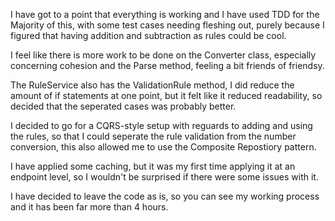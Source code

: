 I have got to a point that everything is working and I have used TDD for the Majority of this, with some test cases needing fleshing out, purely because I figured that having addition and subtraction as rules could be cool.

I feel like there is more work to be done on the Converter class, especially concerning cohesion and the Parse method, feeling a bit friends of friendsy.

The RuleService also has the ValidationRule method, I did reduce the amount of if statements at one point, but it felt like it reduced readability, so decided that the seperated cases was probably better.

I decided to go for a CQRS-style setup with reguards to adding and using the rules, so that I could seperate the rule validation from the number conversion, this also allowed me to use the Composite Repostiory pattern.

I have applied some caching, but it was my first time applying it at an endpoint level, so I wouldn't be surprised if there were some issues with it.

I have decided to leave the code as is, so you can see my working process and it has been far more than 4 hours.
